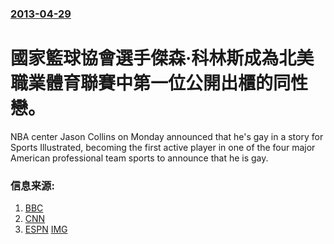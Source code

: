 ### [2013-04-29](/news/2013/04/29/index.md)

##### 
#  國家籃球協會選手傑森·科林斯成為北美職業體育聯賽中第一位公開出櫃的同性戀。

NBA center Jason Collins on Monday announced that he's gay in a story for Sports Illustrated, becoming the first active player in one of the four major American professional team sports to announce that he is gay.


### 信息来源:

1. [BBC](http://www.bbc.co.uk/news/world-us-canada-22341153)
2. [CNN](http://edition.cnn.com/2013/04/29/sport/collins-gay/?hpt=hp_t1)
3. [ESPN](http://espn.go.com/nba/story/_/id/9223657/jason-collins-first-openly-gay-active-player) [IMG](https://a2.espncdn.com/combiner/i?img=%2Fi%2Fteamlogos%2Fnba%2F500%2Fatl.png)
